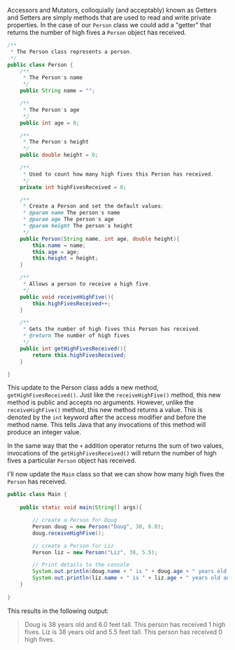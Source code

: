 Accessors and Mutators, colloquially (and acceptably) known as Getters and Setters are simply methods that are used to read and write private properties. In the case of our `Person` class we could add a "getter" that returns the number of high fives a `Person` object has received. 

```java
/**
 * The Person class represents a person.
 */
public class Person {
    /**
     * The Person's name
     */
    public String name = "";

    /**
     * The Person's age
     */
    public int age = 0;

    /**
     * The Person's height
     */
    public double height = 0;

    /**
     * Used to count how many high fives this Person has received.
     */
    private int highFivesReceived = 0;

    /**
     * Create a Person and set the default values;
     * @param name The person's name
     * @param age The person's age
     * @param height The person's height
     */
    public Person(String name, int age, double height){
        this.name = name;
        this.age = age;
        this.height = height;
    }

    /**
     * Allows a person to receive a high five.
     */
    public void receiveHighFive(){
        this.highFivesReceived++;
    }

    /**
     * Gets the number of high fives this Person has received.
     * @return The number of high fives
     */
    public int getHighFivesReceived(){
        return this.highFivesReceived;
    }

}
```

This update to the Person class adds a new method, `getHighFivesReceived()`. Just like the `receiveHighFive()` method, this new method is public and accepts no arguments. However, unlike the `receiveHighFive()` method, this new method returns a value. This is denoted by the `int` keyword after the access modifier and before the method name. This tells Java that any invocations of this method will produce an integer value. 

In the same way that the `+` addition operator returns the sum of two values, invocations of the `getHighFivesReceived()`  will return the number of high fives a particular `Person` object has received.

I'll now update the `Main` class so that we can show how many high fives the `Person` has received.

```java
public class Main {
    
    public static void main(String[] args){

        // create a Person for Doug
        Person doug = new Person("Doug", 38, 6.0);
        doug.receiveHighFive();

        // create a Person for Liz
        Person liz = new Person("Liz", 38, 5.5);

        // Print details to the console
        System.out.println(doug.name + " is " + doug.age + " years old and " + doug.height + " feet tall. This person has received " + doug.getHighFivesReceived() + " high fives.");
        System.out.println(liz.name + " is " + liz.age + " years old and " + liz.height + " feet tall. This person has received " + liz.getHighFivesReceived() + " high fives.");
    }
    
}
```

This results in the following output:

> Doug is 38 years old and 6.0 feet tall. This person has received 1 high fives.
> Liz is 38 years old and 5.5 feet tall. This person has received 0 high fives.
